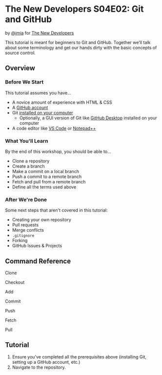 # The New Developers S04E02: Git and GitHub

by [@jmia](https://github.com/jmia) for [The New Developers](https://thenewdevelopers.com)

This tutorial is meant for beginners to Git and GitHub. Together we'll talk about some terminology and get our hands dirty with the basic concepts of source control.

## Overview

### Before We Start

This tutorial assumes you have... 

- A novice amount of experience with HTML & CSS
- A [GitHub account](https://github.com/join)
- Git [installed on your computer](https://github.com/git-guides/install-git)
  - Optionally, a GUI version of Git like [GitHub Desktop](https://github.com/git-guides/install-git#install-git-using-github-desktop) installed on your computer
- A code editor like [VS Code](https://code.visualstudio.com/) or [Notepad++](https://notepad-plus-plus.org/downloads/)

### What You'll Learn

By the end of this workshop, you should be able to...

- Clone a repository
- Create a branch
- Make a commit on a local branch
- Push a commit to a remote branch
- Fetch and pull from a remote branch
- Define all the terms used above

### After We're Done

Some next steps that aren't covered in this tutorial:

- Creating your own repository
- Pull requests
- Merge conflicts
- `.gitignore`
- Forking
- GitHub Issues & Projects

## Command Reference

Clone

Checkout

Add

Commit

Push

Fetch

Pull

## Tutorial

1. Ensure you've completed all the prerequisites above (installing Git, setting up a GitHub account, etc.)
2. Navigate to the repository.